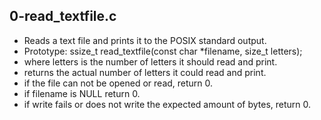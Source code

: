## 0-read_textfile.c
- Reads a text file and prints it to the POSIX standard output.
- Prototype: ssize_t read_textfile(const char *filename, size_t letters);
- where letters is the number of letters it should read and print.
- returns the actual number of letters it could read and print.
- if the file can not be opened or read, return 0.
- if filename is NULL return 0.
- if write fails or does not write the expected amount of bytes, return 0.
